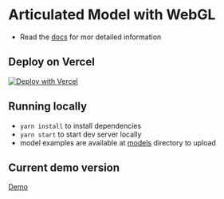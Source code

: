 # Articulated Model with WebGL

- Read the [docs](DOCS.md) for mor detailed information

## Deploy on Vercel

[![Deploy with Vercel](https://vercel.com/button)](https://vercel.com/new/clone?repository-url=https%3A%2F%2Fgithub.com%2Fdonbasta%2Farticulated-model-web-gl)

## Running locally

- `yarn install` to install dependencies
- `yarn start` to start dev server locally
- model examples are available at [models](./models/) directory to upload

## Current demo version

[Demo](https://webgl.faddilafarras.me)
